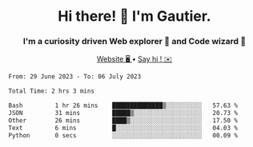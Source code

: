 <h1 align="center">Hi there! 👋 I'm Gautier.</h1>
<h3 align="center">I'm a curiosity driven Web explorer 🚀 and Code wizard 🧙</h3>

<p align="center">
  <a href="http://xisabla.pro">Website 🖥️ </a> •
  <a href="mailto:xisabla.dev@gmail.com">Say hi ! ✉️</a>
</p>

<!--START_SECTION:waka-->

```txt
From: 29 June 2023 - To: 06 July 2023

Total Time: 2 hrs 3 mins

Bash         1 hr 26 mins    ██████████████▒░░░░░░░░░░   57.63 %
JSON         31 mins         █████▒░░░░░░░░░░░░░░░░░░░   20.73 %
Other        26 mins         ████▒░░░░░░░░░░░░░░░░░░░░   17.50 %
Text         6 mins          █░░░░░░░░░░░░░░░░░░░░░░░░   04.03 %
Python       0 secs          ░░░░░░░░░░░░░░░░░░░░░░░░░   00.09 %
```

<!--END_SECTION:waka-->
